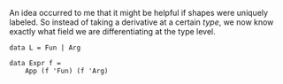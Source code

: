 An idea occurred to me that it might be helpful if shapes were uniquely labeled.
So instead of taking a derivative at a certain *type*, we now know exactly what
field we are differentiating at the type level.

    data L = Fun | Arg

    data Expr f =
        App (f 'Fun) (f 'Arg)


